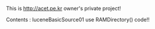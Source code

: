  
 This is http://acet.pe.kr owner's private project!

 Contents : luceneBasicSource01 use RAMDirectory() code!!
 
 
